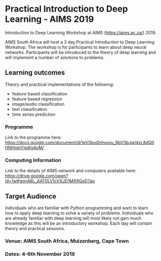 # Practical Introduction to Deep Learning - AIMS 2019

Introduction to Deep Learning Workshop at AIMS (https://aims.ac.za/) 2019.

AIMS South Africa will host a 3 day Practical Introduction to Deep Learning Workshop. The workshop is for participants to learn about deep neural networks. Participants will be introduced to the theory of deep learning and will implement a number of solutions to problems.

## Learning outcomes

Theory and practical implementations of the following:

* feature based classification
* feature based regression
* image/audio classification
* text classification
* time series prediction

### Programme

Link to the programme here: https://docs.google.com/document/d/1eVSboQHnooiu_RbV3bJwI4xL8dQ0HNHnbjYijpKg4oM/

### Computing Information

Link to the details of AIMS network and computers available here: https://drive.google.com/open?id=1wtfgonA6L_AAT0LV1cVXJD1MX9QxD7aq

## Target Audience

Individuals who are familiar with Python programming and want to learn how to apply deep learning to solve a variety of problems. Individuals who are already familiar with deep learning will most likely not gain much knowledge as this will be an introductory workshop. Each day will contain theory and practical sessions.

### Venue: AIMS South Africa, Muizenberg, Cape Town

### Dates: 4-6th November 2019
